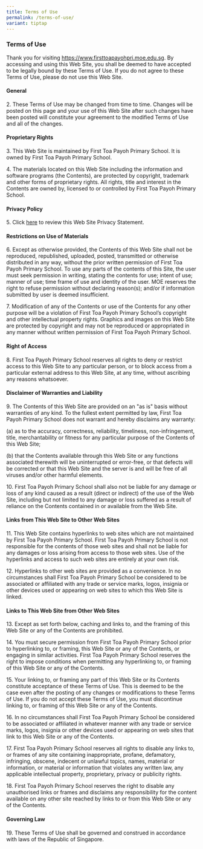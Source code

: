 ```yaml
---
title: Terms of Use
permalink: /terms-of-use/
variant: tiptap
---
```

<h3><strong>Terms of Use</strong></h3>
<p>Thank you for visiting <a href="https://www.firsttoapayohpri.moe.edu.sg" rel="noopener noreferrer nofollow" target="_blank">https://www.firsttoapayohpri.moe.edu.sg</a>.
By accessing and using this Web Site, you shall be deemed to have accepted
to be legally bound by these Terms of Use. If you do not agree to these
Terms of Use, please do not use this Web Site.</p>
<p></p>
<h4><strong>General</strong></h4>
<p>2. These Terms of Use may be changed from time to time. Changes will be
posted on this page and your use of this Web Site after such changes have
been posted will constitute your agreement to the modified Terms of Use
and all of the changes.</p>
<p></p>
<h4><strong>Proprietary Rights</strong></h4>
<p>3. This Web Site is maintained by First Toa Payoh Primary School. It is
owned by First Toa Payoh Primary School.</p>
<p>4. The materials located on this Web Site including the information and
software programs (the Contents), are protected by copyright, trademark
and other forms of proprietary rights. All rights, title and interest in
the Contents are owned by, licensed to or controlled by First Toa Payoh
Primary School.</p>
<h4><strong>Privacy Policy</strong></h4>
<p>5. Click <a href="https://www.firsttoapayohpri.moe.edu.sg/about-us/privacy-statement/" rel="noopener noreferrer nofollow" target="_blank">here</a> to
review this Web Site Privacy Statement.</p>
<p></p>
<h4><strong>Restrictions on Use of Materials</strong></h4>
<p>6. Except as otherwise provided, the Contents of this Web Site shall not
be reproduced, republished, uploaded, posted, transmitted or otherwise
distributed in any way, without the prior written permission of First Toa
Payoh Primary School. To use any parts of the contents of this Site, the
user must seek permission in writing, stating the contents for use; intent
of use; manner of use; time frame of use and identity of the user. MOE
reserves the right to refuse permission without declaring reason(s); and/or
if information submitted by user is deemed insufficient.</p>
<p>7. Modification of any of the Contents or use of the Contents for any
other purpose will be a violation of First Toa Payoh Primary School’s copyright
and other intellectual property rights. Graphics and images on this Web
Site are protected by copyright and may not be reproduced or appropriated
in any manner without written permission of First Toa Payoh Primary School.</p>
<p></p>
<h4><strong>Right of Access</strong></h4>
<p>8. First Toa Payoh Primary School reserves all rights to deny or restrict
access to this Web Site to any particular person, or to block access from
a particular external address to this Web Site, at any time, without ascribing
any reasons whatsoever.</p>
<p></p>
<h4><strong>Disclaimer of Warranties and Liability</strong></h4>
<p>9. The Contents of this Web Site are provided on an "as is" basis without
warranties of any kind. To the fullest extent permitted by law, First Toa
Payoh Primary School does not warrant and hereby disclaims any warranty:</p>
<p>(a) as to the accuracy, correctness, reliability, timeliness, non-infringement,
title, merchantability or fitness for any particular purpose of the Contents
of this Web Site;</p>
<p>(b) that the Contents available through this Web Site or any functions
associated therewith will be uninterrupted or error-free, or that defects
will be corrected or that this Web Site and the server is and will be free
of all viruses and/or other harmful elements.</p>
<p>10. First Toa Payoh Primary School shall also not be liable for any damage
or loss of any kind caused as a result (direct or indirect) of the use
of the Web Site, including but not limited to any damage or loss suffered
as a result of reliance on the Contents contained in or available from
the Web Site.</p>
<p></p>
<h4><strong>Links from This Web Site to Other Web Sites</strong></h4>
<p>11. This Web Site contains hyperlinks to web sites which are not maintained
by First Toa Payoh Primary School. First Toa Payoh Primary School is not
responsible for the contents of those web sites and shall not be liable
for any damages or loss arising from access to those web sites. Use of
the hyperlinks and access to such web sites are entirely at your own risk.</p>
<p>12. Hyperlinks to other web sites are provided as a convenience. In no
circumstances shall First Toa Payoh Primary School be considered to be
associated or affiliated with any trade or service marks, logos, insignia
or other devices used or appearing on web sites to which this Web Site
is linked.</p>
<p></p>
<h4><strong>Links to This Web Site from Other Web Sites</strong></h4>
<p>13. Except as set forth below, caching and links to, and the framing of
this Web Site or any of the Contents are prohibited.</p>
<p>14. You must secure permission from First Toa Payoh Primary School prior
to hyperlinking to, or framing, this Web Site or any of the Contents, or
engaging in similar activities. First Toa Payoh Primary School reserves
the right to impose conditions when permitting any hyperlinking to, or
framing of this Web Site or any of the Contents.</p>
<p>15. Your linking to, or framing any part of this Web Site or its Contents
constitute acceptance of these Terms of Use. This is deemed to be the case
even after the posting of any changes or modifications to these Terms of
Use. If you do not accept these Terms of Use, you must discontinue linking
to, or framing of this Web Site or any of the Contents.</p>
<p>16. In no circumstances shall First Toa Payoh Primary School be considered
to be associated or affiliated in whatever manner with any trade or service
marks, logos, insignia or other devices used or appearing on web sites
that link to this Web Site or any of the Contents.</p>
<p>17. First Toa Payoh Primary School reserves all rights to disable any
links to, or frames of any site containing inappropriate, profane, defamatory,
infringing, obscene, indecent or unlawful topics, names, material or information,
or material or information that violates any written law, any applicable
intellectual property, proprietary, privacy or publicity rights.</p>
<p>18. First Toa Payoh Primary School reserves the right to disable any unauthorised
links or frames and disclaims any responsibility for the content available
on any other site reached by links to or from this Web Site or any of the
Contents.</p>
<p></p>
<h4><strong>Governing Law</strong></h4>
<p>19. These Terms of Use shall be governed and construed in accordance with
laws of the Republic of Singapore.</p>